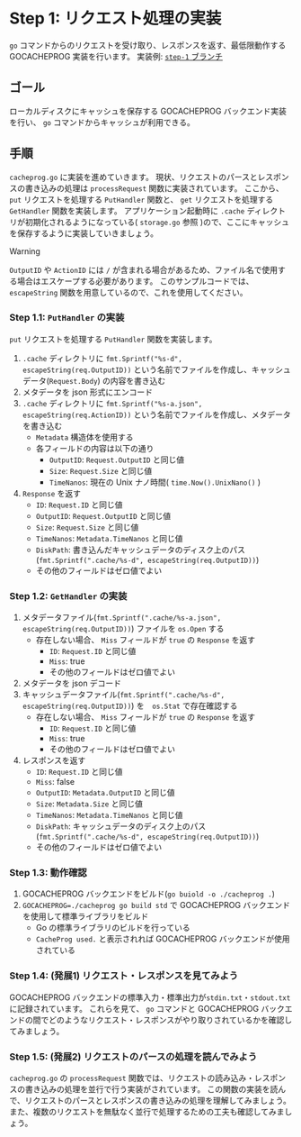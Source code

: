 # Step 1: リクエスト処理の実装

`go` コマンドからのリクエストを受け取り、レスポンスを返す、最低限動作する GOCACHEPROG 実装を行います。
実装例: [`step-1` ブランチ](https://github.com/mazrean/gocon-2025-workshop/tree/step-1)

## ゴール

ローカルディスクにキャッシュを保存する GOCACHEPROG バックエンド実装を行い、 `go` コマンドからキャッシュが利用できる。

## 手順

`cacheprog.go` に実装を進めていきます。
現状、リクエストのパースとレスポンスの書き込みの処理は `processRequest` 関数に実装されています。
ここから、 `put` リクエストを処理する `PutHandler` 関数と、 `get` リクエストを処理する `GetHandler` 関数を実装します。
アプリケーション起動時に `.cache` ディレクトリが初期化されるようになっている( `storage.go` 参照 )ので、ここにキャッシュを保存するように実装していきましょう。

> [!WARNING]
>`OutputID` や `ActionID` には `/` が含まれる場合があるため、ファイル名で使用する場合はエスケープする必要があります。
>このサンプルコードでは、 `escapeString` 関数を用意しているので、これを使用してください。

### Step 1.1: `PutHandler` の実装
`put` リクエストを処理する `PutHandler` 関数を実装します。

1. `.cache` ディレクトリに `fmt.Sprintf("%s-d", escapeString(req.OutputID))` という名前でファイルを作成し、キャッシュデータ(`Request.Body`) の内容を書き込む
2. メタデータを json 形式にエンコード
3. `.cache` ディレクトリに `fmt.Sprintf("%s-a.json", escapeString(req.ActionID))` という名前でファイルを作成し、メタデータを書き込む
    - `Metadata` 構造体を使用する
    - 各フィールドの内容は以下の通り
        - `OutputID`: `Request.OutputID` と同じ値
        - `Size`: `Request.Size` と同じ値
        - `TimeNanos`: 現在の Unix ナノ時間( `time.Now().UnixNano()` )
4. `Response` を返す
    - `ID`: `Request.ID` と同じ値
    - `OutputID`: `Request.OutputID` と同じ値
    - `Size`: `Request.Size` と同じ値
    - `TimeNanos`: `Metadata.TimeNanos` と同じ値
    - `DiskPath`: 書き込んだキャッシュデータのディスク上のパス(`fmt.Sprintf(".cache/%s-d", escapeString(req.OutputID))`)
    - その他のフィールドはゼロ値でよい

### Step 1.2: `GetHandler` の実装

1. メタデータファイル(`fmt.Sprintf(".cache/%s-a.json", escapeString(req.OutputID))`) ファイルを `os.Open` する
    - 存在しない場合、 `Miss` フィールドが `true` の `Response` を返す
        - `ID`: `Request.ID` と同じ値
        - `Miss`: true
        - その他のフィールドはゼロ値でよい
2. メタデータを json デコード
3. キャッシュデータファイル(`fmt.Sprintf(".cache/%s-d", escapeString(req.OutputID))`) を　`os.Stat` で存在確認する
    - 存在しない場合、 `Miss` フィールドが `true` の `Response` を返す
        - `ID`: `Request.ID` と同じ値
        - `Miss`: true
        - その他のフィールドはゼロ値でよい
3. レスポンスを返す
    - `ID`: `Request.ID` と同じ値
    - `Miss`: false
    - `OutputID`: `Metadata.OutputID` と同じ値
    - `Size`: `Metadata.Size` と同じ値
    - `TimeNanos`: `Metadata.TimeNanos` と同じ値
    - `DiskPath`: キャッシュデータのディスク上のパス(`fmt.Sprintf(".cache/%s-d", escapeString(req.OutputID))`)
    - その他のフィールドはゼロ値でよい

### Step 1.3: 動作確認

1. GOCACHEPROG バックエンドをビルド(`go buiold -o ./cacheprog .`)
2. `GOCACHEPROG=./cacheprog go build std` で GOCACHEPROG バックエンドを使用して標準ライブラリをビルド
    - Go の標準ライブラリのビルドを行っている
    - `CacheProg used.` と表示されれば GOCACHEPROG バックエンドが使用されている

### Step 1.4: (発展1) リクエスト・レスポンスを見てみよう

GOCACHEPROG バックエンドの標準入力・標準出力が`stdin.txt`・`stdout.txt`に記録されています。
これらを見て、 `go` コマンドと GOCACHEPROG バックエンドの間でどのようなリクエスト・レスポンスがやり取りされているかを確認してみましょう。

### Step 1.5: (発展2) リクエストのパースの処理を読んでみよう

`cacheprog.go` の `processRequest` 関数では、リクエストの読み込み・レスポンスの書き込みの処理を並行で行う実装がされています。
この関数の実装を読んで、リクエストのパースとレスポンスの書き込みの処理を理解してみましょう。
また、複数のリクエストを無駄なく並行で処理するための工夫も確認してみましょう。
